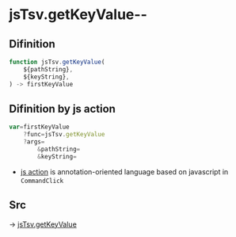 # jsTsv.getKeyValue--

## Difinition

```js.js
function jsTsv.getKeyValue(
	${pathString},
	${keyString},
) -> firstKeyValue
```




## Difinition by js action

```js.js
var=firstKeyValue
	?func=jsTsv.getKeyValue
	?args=
		&pathString=
		&keyString=
```

- [js action](#) is annotation-oriented language based on javascript in `CommandClick`



## Src

-> [jsTsv.getKeyValue](https://github.com/puutaro/CommandClick/blob/master/app/src/main/java/com/puutaro/commandclick/fragment_lib/terminal_fragment/js_interface/tsv/JsTsv.kt#L113)


